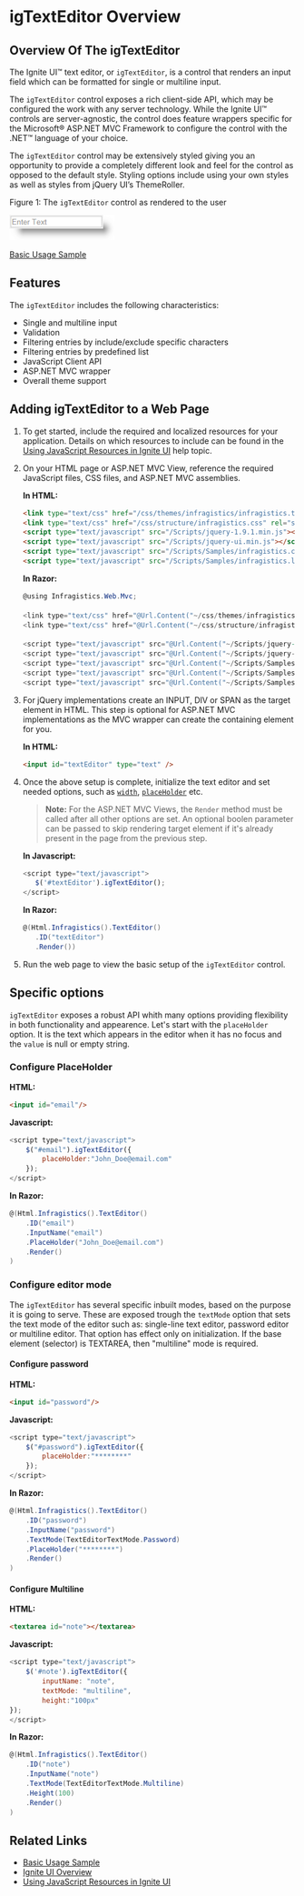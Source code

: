 ﻿<!--
|metadata|
{
    "fileName": "igtexteditor-overview",
    "controlName": "igEditors",
    "tags": ["Editing","Getting Started"]
}
|metadata|
-->

# igTextEditor Overview

## Overview Of The igTextEditor
The Ignite UI™ text editor, or `igTextEditor`, is a control that renders an input field which can be formatted for single or multiline input.

The `igTextEditor` control exposes a rich client-side API, which may be configured the work with any server technology. While the Ignite UI™ controls are server-agnostic, the control does feature wrappers specific for the Microsoft® ASP.NET MVC Framework to configure the control with the .NET™ language of your choice.

The `igTextEditor` control may be extensively styled giving you an opportunity to provide a completely different look and feel for the control as opposed to the default style. Styling options include using your own styles as well as styles from jQuery UI’s ThemeRoller.

Figure 1: The `igTextEditor` control as rendered to the user

![](images/igTextEditor_Overview.png)

[Basic Usage Sample](%%SamplesUrl%%/editors/basic-usage)

## Features
The `igTextEditor` includes the following characteristics:

-	Single and multiline input
-   Validation
-   Filtering entries by include/exclude specific characters
-   Filtering entries by predefined list
-   JavaScript Client API
-   ASP.NET MVC wrapper
-   Overall theme support

## Adding igTextEditor to a Web Page

1.  To get started, include the required and localized resources for your application. Details on which resources to include can be found in the [Using JavaScript Resources in Ignite UI](Deployment-Guide-JavaScript-Resources.html) help topic.
2.  On your HTML page or ASP.NET MVC View, reference the required JavaScript files, CSS files, and ASP.NET MVC assemblies.

    **In HTML:**

    ```html
    <link type="text/css" href="/css/themes/infragistics/infragistics.theme.css" rel="stylesheet" />
    <link type="text/css" href="/css/structure/infragistics.css" rel="stylesheet" />
    <script type="text/javascript" src="/Scripts/jquery-1.9.1.min.js"></script>
    <script type="text/javascript" src="/Scripts/jquery-ui.min.js"></script>
    <script type="text/javascript" src="/Scripts/Samples/infragistics.core.js"></script>
	<script type="text/javascript" src="/Scripts/Samples/infragistics.lob.js"></script>
    ```

    **In Razor:**

    ```csharp
    @using Infragistics.Web.Mvc;

    <link type="text/css" href="@Url.Content("~/css/themes/infragistics/infragistics.theme.css")" rel="stylesheet" />
    <link type="text/css" href="@Url.Content("~/css/structure/infragistics.css")" rel="stylesheet" />

    <script type="text/javascript" src="@Url.Content("~/Scripts/jquery-1.9.1.min.js")"></script>
    <script type="text/javascript" src="@Url.Content("~/Scripts/jquery-ui.min.js")"></script>
    <script type="text/javascript" src="@Url.Content("~/Scripts/Samples/infragistics.core.js")"></script>
	<script type="text/javascript" src="@Url.Content("~/Scripts/Samples/infragistics.lob.js")"></script>
    <script type="text/javascript" src="@Url.Content("~/Scripts/Samples/modules/i18n/regional/infragistics.ui.regional-en.js")"></script>
    ```

3.  For jQuery implementations create an INPUT, DIV or SPAN as the target element in HTML. This step is optional for ASP.NET MVC implementations as the MVC wrapper can create the containing element for you.

	**In HTML:**
   	```html
    <input id="textEditor" type="text" />
	```

4.  Once the above setup is complete, initialize the text editor and set needed options, such as [`width`](%%jQueryApiUrl%%/ui.igTextEditor#options:width), [`placeHolder`](%%jQueryApiUrl%%/ui.igTextEditor#options:placeHolder) etc. 

	> **Note:** For the ASP.NET MVC Views, the `Render` method must be called after all other options are set. An optional boolen parameter can be passed to skip rendering target element if it's already present in the page from the previous step.

	**In Javascript:**
	```js
    <script type="text/javascript">
       $('#textEditor').igTextEditor();
    </script>	
	```
	**In Razor:**
	```csharp
    @(Html.Infragistics().TextEditor()
       .ID("textEditor")
       .Render())
	```

5.  Run the web page to view the basic setup of the `igTextEditor` control.

## Specific options
`igTextEditor` exposes a robust API whith many options providing flexibility in both functionality and appearence. Let's start with the `placeHolder` option. It is the text which appears in the editor when it has no focus and the `value` is null or empty string.

### Configure PlaceHolder

**HTML:**

```html
<input id="email"/>
```

**Javascript:**

```js
<script type="text/javascript">
    $("#email").igTextEditor({
        placeHolder:"John_Doe@email.com"
    });
</script>
```

**In Razor:**

```csharp
@(Html.Infragistics().TextEditor()
    .ID("email")
    .InputName("email")
    .PlaceHolder("John_Doe@email.com")
    .Render()
)
```
### Configure editor mode

The `igTextEditor` has several specific inbuilt modes, based on the purpose it is going to serve. These are exposed trough the `textMode` option that sets the text mode of the editor such as: single-line text editor, password editor or multiline editor. That option has effect only on initialization. If the base element (selector) is TEXTAREA, then "multiline" mode is required.

#### Configure password

**HTML:**

```html
<input id="password"/>
```

**Javascript:**

```js
<script type="text/javascript">
    $("#password").igTextEditor({
        placeHolder:"********"
    });
</script>
```

**In Razor:**

```csharp
@(Html.Infragistics().TextEditor()
    .ID("password")
    .InputName("password")
    .TextMode(TextEditorTextMode.Password)
    .PlaceHolder("********")
    .Render()
)
```

#### Configure Multiline

**HTML:**

```html
<textarea id="note"></textarea>
```

**Javascript:**

```js
<script type="text/javascript">
    $('#note').igTextEditor({
        inputName: "note",
        textMode: "multiline",
        height:"100px"
});
</script>
```

**In Razor:**

```csharp
@(Html.Infragistics().TextEditor()
    .ID("note")
    .InputName("note")
    .TextMode(TextEditorTextMode.Multiline)
    .Height(100)
    .Render()
)
```

## Related Links
-   [Basic Usage Sample](%%SamplesUrl%%/editors/basic-usage)
-   [Ignite UI Overview](NetAdvantage-for-jQuery-Overview.html)
-   [Using JavaScript Resources in Ignite UI](Deployment-Guide-JavaScript-Resources.html)

 

 


